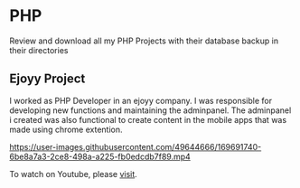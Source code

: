 # PHP
Review and download all my PHP Projects with their database backup in their directories

## Ejoyy Project
I worked as PHP Developer in an ejoyy company. I was responsible for developing new functions and maintaining the adminpanel. The adminpanel i created was also functional to create content in the mobile apps that was made using chrome extention.

https://user-images.githubusercontent.com/49644666/169691740-6be8a7a3-2ce8-498a-a225-fb0edcdb7f89.mp4

To watch on Youtube, please [visit](https://www.youtube.com/watch?v=xSkO6NTBTaI).


